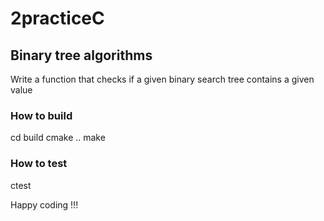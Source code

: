 # 2practiceC
## Binary tree algorithms
Write a function that checks if a given binary search tree contains a given value

### How to build
cd build
cmake ..
make
### How to test
ctest

Happy coding !!!